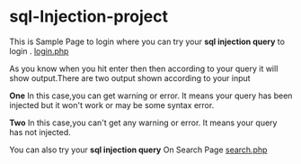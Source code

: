 # sql-Injection-project

This is Sample Page to login where you can try your **sql injection query** to login . [login.php](login.php)

As you know when you hit enter then then according to your query it will show output.There are two output shown according to your input

**One**
In this case,you can get warning or error. It means your query has been injected but it won't work or may be some syntax error.

**Two**
In this case,you can't get any warning or error. It means your query has not injected.

You can also try your **sql injection query** On Search Page [search.php](search.php) 
